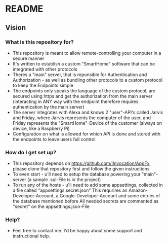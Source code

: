 # README #

## Vision ##

### What is this repository for? ###

* This repository is meant to allow remote-controlling your computer in a secure manner
* It's written to establish a custom "SmartHome" software that can be integrated with other protocols
* Theres a "main" server, that is reponsible for Authentication and Authorization - as well as bundling other protocols to
  a custom protocol to keep the Endpoints simple
* The endpoints only speaks the language of the custom protocol, are secured using https and get the authorization from the main server
  (interacting in ANY way with the endpoint therefore requires authentication by the main server)
* The server integrates with Alexa and knows 2 "user"-API's called Jarvis and Friday, where Jarvis represents the computer of the user,
  and Friday represents the "SmartHome"-Device of the customer (always on device, like a Raspberry Pi)
* Configuration on what is allowed for which API is done and stored with the endpoints to leave users full control

### How do I get set up? ###

* This repository depends on https://github.com/IInvocation/AppFx, please clone that repository first and follow the given instructions
* To even start - u'll need to setup the database powering your "main"-server (a sample .sql-File is in the project)
* To run any of the hosts - u'll need to add some appsettings, collected in a file called "appsettings.secret.json"
  This requrires an Amazon-Developer-Account, a Google-Developer-Account and some entries of the database mentioned before
  All needed secrets are commented as "secret" on the appsettings.json-File

### Help? ###
* Feel free to contact me. I'd be happy about some support and instructional help.
